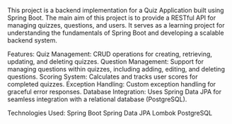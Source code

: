 This project is a backend implementation for a Quiz Application built using Spring Boot. 
The main aim of this project is to provide a RESTful API for managing quizzes, questions, and users. 
It serves as a learning project for understanding the fundamentals of Spring Boot and developing a scalable backend system.

Features:
Quiz Management: CRUD operations for creating, retrieving, updating, and deleting quizzes.
Question Management: Support for managing questions within quizzes, including adding, editing, and deleting questions.
Scoring System: Calculates and tracks user scores for completed quizzes.
Exception Handling: Custom exception handling for graceful error responses.
Database Integration: Uses Spring Data JPA for seamless integration with a relational database (PostgreSQL).

Technologies Used:
Spring Boot
Spring Data JPA
Lombok
PostgreSQL
